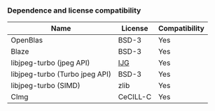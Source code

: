 ### Dependence and license compatibility

| Name | License | Compatibility |
|------|---------|---------------|
| OpenBlas | BSD-3 | Yes |
| Blaze | BSD-3 | Yes |
| libjpeg-turbo (jpeg API)| [IJG](https://github.com/libjpeg-turbo/libjpeg-turbo/blob/main/README.ijg) <br />| Yes |
| libjpeg-turbo (Turbo jpeg API) | BSD-3 | Yes |
| libjpeg-turbo (SIMD) | zlib | Yes |
| CImg | CeCILL-C | Yes |
